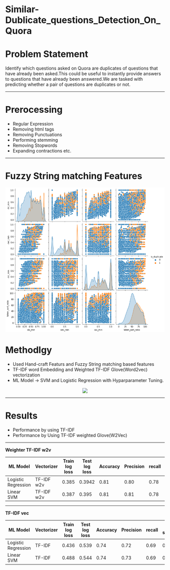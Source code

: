 # Similar-Dublicate_questions_Detection_On_Quora


# **Problem Statement**
Identify which questions asked on Quora are duplicates of questions that have already been asked.This could be useful to instantly provide answers to questions that have already been answered.We are tasked with predicting whether a pair of questions are duplicates or not.

---

# **Prerocessing** 

* Regular Expression 
* Removing html tags
* Removing Punctuations
* Performing stemming
* Removing Stopwords
* Expanding contractions etc.
---

# **Fuzzy String matching Features**
<p align = 'center'>
  <img src = './utils/fuzzy_feature_eda.png' align = 'center'>
</p>

# **Methodlgy**

* Used Hand-craft Featurs and Fuzzy String matching based features 
* TF-IDF word Embedding and Weighted TF-IDF Glove(Word2vec) vectorization
* ML Model -> SVM and Logistic Regression with Hyparparameter Tuning.

<p align = 'center'>
  <img src = './utils/Model.png' align = 'center'>
</p>

---

# **Results**
* Performance by using TF-IDF
* Performance by Using TF-IDF weighted Glove(W2Vec)

---
**Weighter TF-IDF w2v**


|       ML Model      | Vectorizer | Train log loss | Test log loss | Accuracy | Precision | recall | f1-score |
|---------------------|------------|----------------|---------------|----------|-----------|--------|----------|
| Logistic Regression | TF-IDF w2v |     0.385      |     0.3942    |   0.81   |    0.80   |  0.78  |   0.79   |
|      Linear SVM     | TF-IDF w2v |     0.387      |     0.395     |   0.81   |    0.81   |  0.78  |   0.79   |

---

 **TF-IDF vec**
 

|       ML Model      | Vectorizer | Train log loss | Test log loss | Accuracy | Precision | recall | f1-score |
|---------------------|------------|----------------|---------------|----------|-----------|--------|----------|
| Logistic Regression |  TF-IDF    |     0.436      |     0.539     |   0.74   |    0.72   |  0.69  |   0.70   |
|      Linear SVM     |  TF-IDF    |     0.488      |     0.544     |   0.74   |    0.73   |  0.69  |   0.69   |

